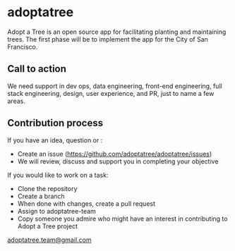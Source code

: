 # adoptatree
Adopt a Tree is an open source app for facilitating planting and maintaining trees. The first phase will be to implement the app for the City of San Francisco.

## Call to action
We need support in dev ops, data engineering, front-end engineering, full stack engineering, design, user experience, and PR, just to name a few areas.

## Contribution process
If you have an idea, question or :
- Create an issue (https://github.com/adoptatree/adoptatree/issues)
- We will review, discuss and support you in completing your objective

If you would like to work on a task:

- Clone the repository
- Create a branch
- When done with changes, create a pull request
- Assign to adoptatree-team
- Copy someone you admire who might have an interest in contributing to Adopt a Tree project

adoptatree.team@gmail.com
